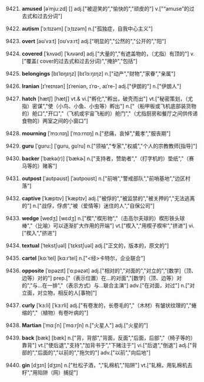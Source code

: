 9421. **amused**
[əˈmju:zd]  []
adj.["被逗笑的","愉快的","顽皮的"]  v.["“amuse”的过去式和过去分词"]  

9422. **autism**
[ˈɔ:tɪzəm]  [ˈɔˌtɪzəm]
n.["孤独症，自我中心主义"]  

9423. **overt**
[əʊˈvɜ:t]  [oʊˈvɜ:rt]
adj.["明显的","公然的","公开的","阳"]  

9424. **covered**
[ˈkʌvəd]  [ˈkʌvərd]
adj.["大量的","有遮盖物的，（尤指）有顶的"]  v.["覆盖( cover的过去式和过去分词)","掩护","包括"]  

9425. **belongings**
[bɪˈlɒŋɪŋz]  [bɪˈlɔ:ŋɪŋz]
n.["动产","财物","家眷","亲属"]  

9426. **Iranian**
[ɪ'reɪnɪən]  [ɪˈreniən, ɪˈrɑ-, aɪˈre-]
adj.["伊朗的"]  n.["伊朗人"]  

9427. **hatch**
[hætʃ]  [hætʃ]
vt.& vi.["孵化","孵出，破壳而出"]  vt.["秘密策划，（尤指）密谋","使（小鸟、小鱼、小虫等）孵出"]  n.["（船甲板或飞机底部装货物的）舱口","开口","（飞机或宇宙飞船的）舱门","（尤指厨房和餐厅之间供传递食物的）两室之间的小窗口"]  

9428. **mourning**
[ˈmɔ:nɪŋ]  [ˈmɔ:rnɪŋ]
n.["悲痛，哀悼","戴孝","服丧期"]  

9429. **guru**
[ˈgʊru:]  [ˈɡʊru, ɡʊˈru]
n.["领袖","专家","权威","个人的宗教教师[指导]"]  

9430. **backer**
[ˈbækə(r)]  [ˈbækɚ]
n.["支持者，赞助者","（打字机的）垫纸","（赛马等的）赌客"]  

9431. **outpost**
[ˈaʊtpəʊst]  [ˈaʊtpoʊst]
n.["前哨","警戒部队","前哨基地","边区村落"]  

9432. **captive**
[ˈkæptɪv]  [ˈkæptɪv]
adj.["被俘的","被监禁的","被关押的","无法逃离的"]  n.["战俘，俘虏","被（爱情等）迷住的人","自保公司"]  

9433. **wedge**
[wedʒ]  [wɛdʒ]
n.["楔","楔形物","（击高尔夫球的）楔形铁头球棒","〈比喻〉可以逐渐扩大作用的开端"]  vt.["楔入","用楔子楔牢","挤进"]  vi.["楔入","挤进"]  

9434. **textual**
[ˈtekstʃuəl]  [ˈtɛkstʃuəl]
adj.["正文的，版本的，原文的"]  

9435. **cartel**
[kɑ:ˈtel]  [kɑ:rˈtel]
n.["<经>卡特尔，企业联合"]  

9436. **opposite**
[ˈɒpəzɪt]  [ˈɑ:pəzət]
adj.["相对的","对面的","对立的","[数学]（顶、边等）对的"]  prep.["（表示位置）在…的对面","[数学]（顶、边等）对的","与…在一排","（表示方式）与…联合主演"]  adv.["在对面，对过"]  n.["对立面，对立物，相反的人[事物]"]  

9437. **curly**
[ˈkɜ:li]  [ˈkɜ:rli]
adj.["有卷发的，长卷毛的","（木材）有皱状纹理的","蜷缩的","（植物）有卷叶病的"]  

9438. **Martian**
[ˈmɑ:ʃn]  [ˈmɑ:rʃn]
n.["火星人"]  adj.["火星的"]  

9439. **back**
[bæk]  [bæk]
n.["背，背部","背面，反面","后面，后部","（椅子等的）靠背"]  vt.["使后退","支持","加背书于","下赌注于"]  vi.["后退","倒退"]  adj.["背部的","后面的","以前的","拖欠的"]  adv.["以前","向后地"]  

9440. **gin**
[dʒɪn]  [dʒɪn]
n.["杜松子酒，","轧棉机","陷阱"]  vt.["轧棉，用轧棉机去籽","用陷阱（网）捕捉"]  

